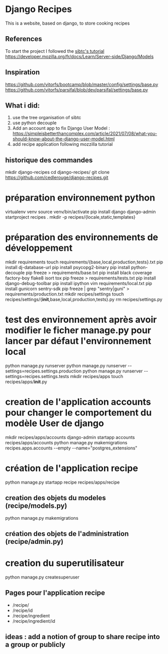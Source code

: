 # Django Recipes

This is a website, based on django, to store cooking recipes


## References 

To start the project I followed the [sibtc's tutorial](https://simpleisbetterthancomplex.com/tutorial/2021/06/27/how-to-start-a-production-ready-django-project.html)
https://developer.mozilla.org/fr/docs/Learn/Server-side/Django/Models


## Inspiration
https://github.com/vitorfs/bootcamp/blob/master/config/settings/base.py
https://github.com/vitorfs/parsifal/blob/dev/parsifal/settings/base.py


## What i did:

1. use the tree organisation of sibtc
1. use python decouple
2. Add an account app to fix Django User Model : https://simpleisbetterthancomplex.com/article/2021/07/08/what-you-should-know-about-the-django-user-model.html
3. add recipe application following mozzilla tutorial


## historique des commandes

mkdir django-recipes
cd django-recipes/
git clone https://github.com/cedlerouge/django-recipes.git
# préparation environnement python
virtualenv venv
source venv/bin/activate
pip install django
django-admin startproject recipes .
mkdir -p recipes/{locale,static,templates}
# préparation des environnements de développement
mkdir requirements
touch requirements/{base,local,production,tests}.txt
pip install dj-database-url
pip install psycopg2-binary
pip install python-decouple
pip freeze > requirements/base.txt
pip install black coverage factory-boy flake8 isort tox
pip freeze > requirements/tests.txt
pip install django-debug-toolbar
pip install ipython
vim requirements/local.txt
pip install gunicorn sentry-sdk
pip freeze | grep "sentry\|guni" > requirements/production.txt
mkdir recipes/settings
touch recipes/settings/{__init__,base,local,production,tests}.py
rm recipes/settings.py
# test des environnement après avoir modifier le ficher manage.py pour lancer par défaut l'environnement local
python manage.py runserver
python manage.py runserver --settings=recipes.settings.production
python manage.py runserver --settings=recipes.settings.tests
mkdir recipes/apps
touch recipes/apps/__init__.py
# creation de l'application accounts pour changer le comportement du modèle User de django
mkdir recipes/apps/accounts
django-admin startapp accounts recipes/apps/accounts
python manage.py makemigrations recipes.apps.accounts --empty --name="postgres_extensions"
# création de l'application recipe
python manage.py startapp recipe recipes/apps/recipe
## creation des objets du modeles (recipe/models.py)
python manage.py makemigrations
## création des objets de l'administration (recipe/admin.py)
# creation du superutilisateur
python manage.py createsuperuser



## Pages pour l'application recipe

* /recipe/
* /recipe/id
* /recipe/ingredient
* /recipe/ingredient/id


## ideas : add a notion of group to share recipe into a group or publicly